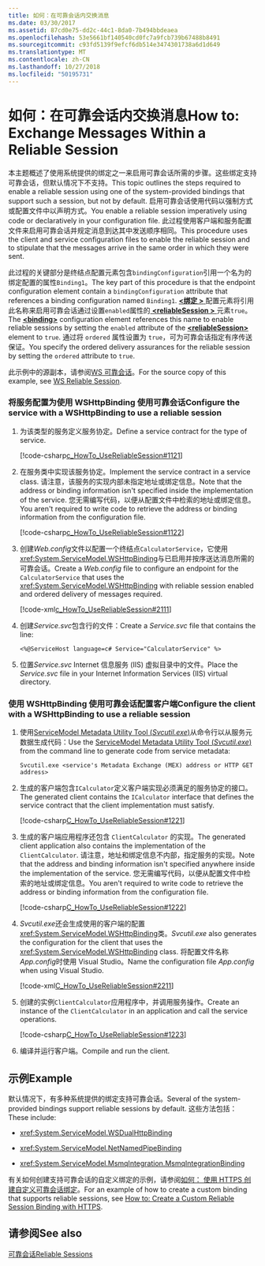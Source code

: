```yaml
---
title: 如何：在可靠会话内交换消息
ms.date: 03/30/2017
ms.assetid: 87cd0e75-dd2c-44c1-8da0-7b494bbdeaea
ms.openlocfilehash: 53e5661bf140540cd0fc7a9fcb739b67488b8491
ms.sourcegitcommit: c93fd5139f9efcf6db514e3474301738a6d1d649
ms.translationtype: MT
ms.contentlocale: zh-CN
ms.lasthandoff: 10/27/2018
ms.locfileid: "50195731"
---
```

# <a name="how-to-exchange-messages-within-a-reliable-session"></a><span data-ttu-id="548b2-102">如何：在可靠会话内交换消息</span><span class="sxs-lookup"><span data-stu-id="548b2-102">How to: Exchange Messages Within a Reliable Session</span></span>

<span data-ttu-id="548b2-103">本主题概述了使用系统提供的绑定之一来启用可靠会话所需的步骤。这些绑定支持可靠会话，但默认情况下不支持。</span><span class="sxs-lookup"><span data-stu-id="548b2-103">This topic outlines the steps required to enable a reliable session using one of the system-provided bindings that support such a session, but not by default.</span></span> <span data-ttu-id="548b2-104">启用可靠会话使用代码以强制方式或配置文件中以声明方式。</span><span class="sxs-lookup"><span data-stu-id="548b2-104">You enable a reliable session imperatively using code or declaratively in your configuration file.</span></span> <span data-ttu-id="548b2-105">此过程使用客户端和服务配置文件来启用可靠会话并规定消息到达其中发送顺序相同。</span><span class="sxs-lookup"><span data-stu-id="548b2-105">This procedure uses the client and service configuration files to enable the reliable session and to stipulate that the messages arrive in the same order in which they were sent.</span></span>

<span data-ttu-id="548b2-106">此过程的关键部分是终结点配置元素包含`bindingConfiguration`引用一个名为的绑定配置的属性`Binding1`。</span><span class="sxs-lookup"><span data-stu-id="548b2-106">The key part of this procedure is that the endpoint configuration element contain a `bindingConfiguration` attribute that references a binding configuration named `Binding1`.</span></span> <span data-ttu-id="548b2-107">[ **\<绑定 >** ](../../../../docs/framework/misc/binding.md)配置元素将引用此名称来启用可靠会话通过设置`enabled`属性的[ **\<reliableSession >** ](https://msdn.microsoft.com/library/9c93818a-7dfa-43d5-b3a1-1aafccf3a00b)元素`true`。</span><span class="sxs-lookup"><span data-stu-id="548b2-107">The [**\<binding>**](../../../../docs/framework/misc/binding.md) configuration element references this name to enable reliable sessions by setting the `enabled` attribute of the [**\<reliableSession>**](https://msdn.microsoft.com/library/9c93818a-7dfa-43d5-b3a1-1aafccf3a00b) element to `true`.</span></span> <span data-ttu-id="548b2-108">通过将 `ordered` 属性设置为 `true`，可为可靠会话指定有序传送保证。</span><span class="sxs-lookup"><span data-stu-id="548b2-108">You specify the ordered delivery assurances for the reliable session by setting the `ordered` attribute to `true`.</span></span>

<span data-ttu-id="548b2-109">此示例中的源副本，请参阅[WS 可靠会话](../../../../docs/framework/wcf/samples/ws-reliable-session.md)。</span><span class="sxs-lookup"><span data-stu-id="548b2-109">For the source copy of this example, see [WS Reliable Session](../../../../docs/framework/wcf/samples/ws-reliable-session.md).</span></span>

### <a name="configure-the-service-with-a-wshttpbinding-to-use-a-reliable-session"></a><span data-ttu-id="548b2-110">将服务配置为使用 WSHttpBinding 使用可靠会话</span><span class="sxs-lookup"><span data-stu-id="548b2-110">Configure the service with a WSHttpBinding to use a reliable session</span></span>

1. <span data-ttu-id="548b2-111">为该类型的服务定义服务协定。</span><span class="sxs-lookup"><span data-stu-id="548b2-111">Define a service contract for the type of service.</span></span>

   [!code-csharp[c_HowTo_UseReliableSession#1121](../../../../samples/snippets/csharp/VS_Snippets_CFX/c_howto_usereliablesession/cs/service.cs#1121)]

1. <span data-ttu-id="548b2-112">在服务类中实现该服务协定。</span><span class="sxs-lookup"><span data-stu-id="548b2-112">Implement the service contract in a service class.</span></span> <span data-ttu-id="548b2-113">请注意，该服务的实现内部未指定地址或绑定信息。</span><span class="sxs-lookup"><span data-stu-id="548b2-113">Note that the address or binding information isn't specified inside the implementation of the service.</span></span> <span data-ttu-id="548b2-114">您无需编写代码，以便从配置文件中检索的地址或绑定信息。</span><span class="sxs-lookup"><span data-stu-id="548b2-114">You aren't required to write code to retrieve the address or binding information from the configuration file.</span></span>

   [!code-csharp[c_HowTo_UseReliableSession#1122](../../../../samples/snippets/csharp/VS_Snippets_CFX/c_howto_usereliablesession/cs/service.cs#1122)]

1. <span data-ttu-id="548b2-115">创建*Web.config*文件以配置一个终结点`CalculatorService`，它使用<xref:System.ServiceModel.WSHttpBinding>与已启用并按序送达消息所需的可靠会话。</span><span class="sxs-lookup"><span data-stu-id="548b2-115">Create a *Web.config* file to configure an endpoint for the `CalculatorService` that uses the <xref:System.ServiceModel.WSHttpBinding> with reliable session enabled and ordered delivery of messages required.</span></span>

   [!code-xml[c_HowTo_UseReliableSession#2111](../../../../samples/snippets/csharp/VS_Snippets_CFX/c_howto_usereliablesession/common/web.config#2111)]

1. <span data-ttu-id="548b2-116">创建*Service.svc*包含行的文件：</span><span class="sxs-lookup"><span data-stu-id="548b2-116">Create a *Service.svc* file that contains the line:</span></span>

   ```
   <%@ServiceHost language=c# Service="CalculatorService" %>
   ```

1.  <span data-ttu-id="548b2-117">位置*Service.svc* Internet 信息服务 (IIS) 虚拟目录中的文件。</span><span class="sxs-lookup"><span data-stu-id="548b2-117">Place the *Service.svc* file in your Internet Information Services (IIS) virtual directory.</span></span>

### <a name="configure-the-client-with-a-wshttpbinding-to-use-a-reliable-session"></a><span data-ttu-id="548b2-118">使用 WSHttpBinding 使用可靠会话配置客户端</span><span class="sxs-lookup"><span data-stu-id="548b2-118">Configure the client with a WSHttpBinding to use a reliable session</span></span>

1. <span data-ttu-id="548b2-119">使用[ServiceModel Metadata Utility Tool (*Svcutil.exe*)](../../../../docs/framework/wcf/servicemodel-metadata-utility-tool-svcutil-exe.md)从命令行以从服务元数据生成代码：</span><span class="sxs-lookup"><span data-stu-id="548b2-119">Use the [ServiceModel Metadata Utility Tool (*Svcutil.exe*)](../../../../docs/framework/wcf/servicemodel-metadata-utility-tool-svcutil-exe.md) from the command line to generate code from service metadata:</span></span>

   ```console
   Svcutil.exe <service's Metadata Exchange (MEX) address or HTTP GET address>
   ```

1. <span data-ttu-id="548b2-120">生成的客户端包含`ICalculator`定义客户端实现必须满足的服务协定的接口。</span><span class="sxs-lookup"><span data-stu-id="548b2-120">The generated client contains the `ICalculator` interface that defines the service contract that the client implementation must satisfy.</span></span>

   [!code-csharp[C_HowTo_UseReliableSession#1221](../../../../samples/snippets/csharp/VS_Snippets_CFX/c_howto_usereliablesession/cs/client.cs#1221)]

1. <span data-ttu-id="548b2-121">生成的客户端应用程序还包含 `ClientCalculator` 的实现。</span><span class="sxs-lookup"><span data-stu-id="548b2-121">The generated client application also contains the implementation of the `ClientCalculator`.</span></span> <span data-ttu-id="548b2-122">请注意，地址和绑定信息不内部，指定服务的实现。</span><span class="sxs-lookup"><span data-stu-id="548b2-122">Note that the address and binding information isn't specified anywhere inside the implementation of the service.</span></span> <span data-ttu-id="548b2-123">您无需编写代码，以便从配置文件中检索的地址或绑定信息。</span><span class="sxs-lookup"><span data-stu-id="548b2-123">You aren't required to write code to retrieve the address or binding information from the configuration file.</span></span>

   [!code-csharp[C_HowTo_UseReliableSession#1222](../../../../samples/snippets/csharp/VS_Snippets_CFX/c_howto_usereliablesession/cs/client.cs#1222)]

1. <span data-ttu-id="548b2-124">*Svcutil.exe*还会生成使用的客户端的配置<xref:System.ServiceModel.WSHttpBinding>类。</span><span class="sxs-lookup"><span data-stu-id="548b2-124">*Svcutil.exe* also generates the configuration for the client that uses the <xref:System.ServiceModel.WSHttpBinding> class.</span></span> <span data-ttu-id="548b2-125">将配置文件名称*App.config*时使用 Visual Studio。</span><span class="sxs-lookup"><span data-stu-id="548b2-125">Name the configuration file *App.config* when using Visual Studio.</span></span>

   [!code-xml[C_HowTo_UseReliableSession#2211](../../../../samples/snippets/csharp/VS_Snippets_CFX/c_howto_usereliablesession/common/app.config#2211)]

1. <span data-ttu-id="548b2-126">创建的实例`ClientCalculator`应用程序中，并调用服务操作。</span><span class="sxs-lookup"><span data-stu-id="548b2-126">Create an instance of the `ClientCalculator` in an application and call the service operations.</span></span>

   [!code-csharp[C_HowTo_UseReliableSession#1223](../../../../samples/snippets/csharp/VS_Snippets_CFX/c_howto_usereliablesession/cs/client.cs#1223)]

1. <span data-ttu-id="548b2-127">编译并运行客户端。</span><span class="sxs-lookup"><span data-stu-id="548b2-127">Compile and run the client.</span></span>

## <a name="example"></a><span data-ttu-id="548b2-128">示例</span><span class="sxs-lookup"><span data-stu-id="548b2-128">Example</span></span>

<span data-ttu-id="548b2-129">默认情况下，有多种系统提供的绑定支持可靠会话。</span><span class="sxs-lookup"><span data-stu-id="548b2-129">Several of the system-provided bindings support reliable sessions by default.</span></span> <span data-ttu-id="548b2-130">这些方法包括：</span><span class="sxs-lookup"><span data-stu-id="548b2-130">These include:</span></span>

- <xref:System.ServiceModel.WSDualHttpBinding>

- <xref:System.ServiceModel.NetNamedPipeBinding>

- <xref:System.ServiceModel.MsmqIntegration.MsmqIntegrationBinding>

<span data-ttu-id="548b2-131">有关如何创建支持可靠会话的自定义绑定的示例，请参阅[如何： 使用 HTTPS 创建自定义可靠会话绑定](../../../../docs/framework/wcf/feature-details/how-to-create-a-custom-reliable-session-binding-with-https.md)。</span><span class="sxs-lookup"><span data-stu-id="548b2-131">For an example of how to create a custom binding that supports reliable sessions, see [How to: Create a Custom Reliable Session Binding with HTTPS](../../../../docs/framework/wcf/feature-details/how-to-create-a-custom-reliable-session-binding-with-https.md).</span></span>

## <a name="see-also"></a><span data-ttu-id="548b2-132">请参阅</span><span class="sxs-lookup"><span data-stu-id="548b2-132">See also</span></span>

[<span data-ttu-id="548b2-133">可靠会话</span><span class="sxs-lookup"><span data-stu-id="548b2-133">Reliable Sessions</span></span>](../../../../docs/framework/wcf/feature-details/reliable-sessions.md)
